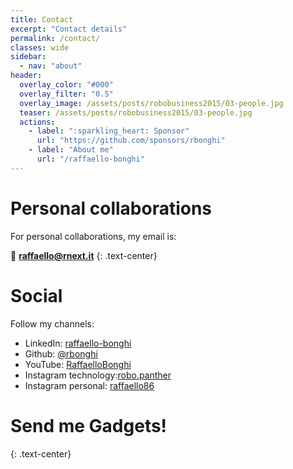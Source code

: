 ```yaml
---
title: Contact
excerpt: "Contact details"
permalink: /contact/
classes: wide
sidebar:
  - nav: "about"
header:
  overlay_color: "#000"
  overlay_filter: "0.5"
  overlay_image: /assets/posts/robobusiness2015/03-people.jpg
  teaser: /assets/posts/robobusiness2015/03-people.jpg
  actions:
    - label: ":sparkling_heart: Sponsor"
      url: "https://github.com/sponsors/rbonghi"
    - label: "About me"
      url: "/raffaello-bonghi"
---
```


# Personal collaborations

For personal collaborations, my email is:

📧 [**raffaello@rnext.it**](mailto:raffaello@rnext.it)
{: .text-center}

# Social

Follow my channels:

* LinkedIn: [raffaello-bonghi](https://www.linkedin.com/in/raffaello-bonghi/)
* Github: [@rbonghi](https://github.com/rbonghi)
* YouTube: [RaffaelloBonghi](https://www.youtube.com/RaffaelloBonghi)
* Instagram technology:[robo.panther](https://instagram.com/robo.panther)
* Instagram personal: [raffaello86](https://instagram.com/raffaello86)

# Send me Gadgets!
{: .text-center}
